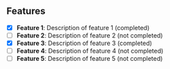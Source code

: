 ## Features

- [x] **Feature 1**: Description of feature 1 (completed)
- [ ] **Feature 2**: Description of feature 2 (not completed)
- [x] **Feature 3**: Description of feature 3 (completed)
- [ ] **Feature 4**: Description of feature 4 (not completed)
- [ ] **Feature 5**: Description of feature 5 (not completed)

